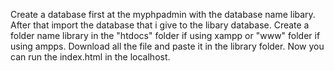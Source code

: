 Create a database first at the myphpadmin with the database name libary.
After that import the database that i give to the libary database.
Create a folder name library in the "htdocs" folder if using xampp or "www" folder if using ampps.
Download all the file and paste it in the library folder.
Now you can run the index.html in the localhost.
